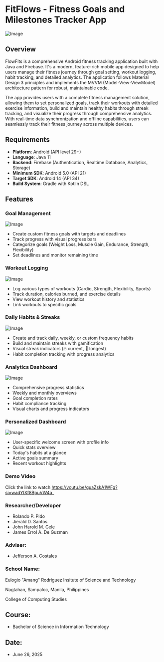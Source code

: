 # FitFlows - Fitness Goals and Milestones Tracker App

![Image](https://github.com/user-attachments/assets/3f59cdc0-ffff-47bf-8364-8163bb417ba3)

## Overview

FlowFits is a comprehensive Android fitness tracking application built with Java and Firebase. It's a modern, feature-rich mobile app designed to help users manage their fitness journey through goal setting, workout logging, habit tracking, and detailed analytics. The application follows Material Design 3 principles and implements the MVVM (Model-View-ViewModel) architecture pattern for robust, maintainable code.

The app provides users with a complete fitness management solution, allowing them to set personalized goals, track their workouts with detailed exercise information, build and maintain healthy habits through streak tracking, and visualize their progress through comprehensive analytics. With real-time data synchronization and offline capabilities, users can seamlessly track their fitness journey across multiple devices.

## Requirements

- **Platform**: Android (API level 29+)
- **Language**: Java 11
- **Backend**: Firebase (Authentication, Realtime Database, Analytics, Storage)
- **Minimum SDK**: Android 5.0 (API 21)
- **Target SDK**: Android 14 (API 34)
- **Build System**: Gradle with Kotlin DSL


## Features

### **Goal Management**
![Image](https://github.com/user-attachments/assets/912a275c-056b-4150-a5c1-f364b52624ea)
- Create custom fitness goals with targets and deadlines
- Track progress with visual progress bars
- Categorize goals (Weight Loss, Muscle Gain, Endurance, Strength, Flexibility)
- Set deadlines and monitor remaining time

### **Workout Logging**
![Image](https://github.com/user-attachments/assets/6626eb8c-553a-4e28-a9a8-58102efd415b)
- Log various types of workouts (Cardio, Strength, Flexibility, Sports)
- Track duration, calories burned, and exercise details
- View workout history and statistics
- Link workouts to specific goals

### **Daily Habits & Streaks**
![Image](https://github.com/user-attachments/assets/fae2ca4a-4f0b-43bb-9636-2508a16a909a)
- Create and track daily, weekly, or custom frequency habits
- Build and maintain streaks with gamification
- Visual streak indicators (🔥 current, 👑 longest)
- Habit completion tracking with progress analytics

### **Analytics Dashboard**
![Image](https://github.com/user-attachments/assets/03898460-21e7-4914-8b37-6818215173f2)
- Comprehensive progress statistics
- Weekly and monthly overviews
- Goal completion rates
- Habit compliance tracking
- Visual charts and progress indicators

### **Personalized Dashboard**
![Image](https://github.com/user-attachments/assets/6302edf2-80ed-40fa-92d0-d552eb54774c)
- User-specific welcome screen with profile info
- Quick stats overview
- Today's habits at a glance
- Active goals summary
- Recent workout highlights

### **Demo Video**
Click the link to watch https://youtu.be/guaZskA1WFg?si=wadYIXf8BpuVW4a_

### **Researcher/Developer**
- Rolando P. Pido
- Jierald D. Santos
- John Harold M. Gele
- James Errol A. De Guzman

### **Adviser:** 
* Jefferson A. Costales

### **School Name:**
Eulogio "Amang" Rodriguez Insitute of Science and Technology

Nagtahan, Sampaloc, Manila, Philippines

College of Computing Studies

## Course: 
* Bachelor of Science in Information Technology

## Date: 
* June 26, 2025

